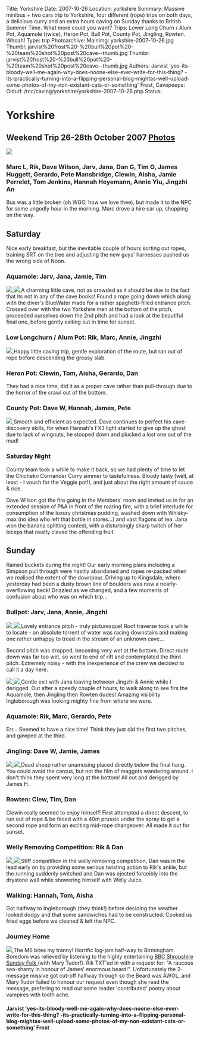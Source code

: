 Title: Yorkshire
Date: 2007-10-26
Location: yorkshire
Summary: Massive minibus + two cars trip to Yorkshire, four different (rope) trips on both days, a delicious curry and an extra hours caving on Sunday thanks to British Summer Time. What more could you want?
Trips: Lower Long Churn / Alum Pot, Aquamole (twice), Heron Pot, Bull Pot, County Pot, Jingling, Rowten. Whoah!
Type: trip
Photoarchive:
Mainimg: yorkshire-2007-10-26.jpg
Thumbl: jarvist%20frost%20-%20bull%20pot%20-%20team%20shot%20post%20cave--thumb.jpg
Thumbr: jarvist%20frost%20-%20bull%20pot%20-%20team%20shot%20post%20cave--thumb.jpg
Authors: Jarvist 'yes-its-bloody-well-me-again-why-does-noone-else-ever-write-for-this-thing? -its-practically-turning-into-a-flipping-personal-blog-mightas-well-upload-some-photos-of-my-non-existant-cats-or-something' Frost, 
Cavepeeps:
Oldurl: /rcc/caving/yorkshire/yorkshire-2007-10-26.php
Status:

#  Yorkshire 

##  Weekend Trip 26-28th October 2007 [ Photos ](/caving/photo_archive/trips/2007-10-26%20-%20yorkshire/)

[ ![](yorkshire-2007-10-26.jpg) ](/caving/photo_archive/trips/2007-10-26%20-%20yorkshire/)

###  Marc L, Rik, Dave Wilson, Jarv, Jana, Dan G, Tim O, James Huggett, Gerardo, Pete Mansbridge, Clewin, Aisha, Jamie Perrelet, Tom Jenkins, Hannah Heyemann, Annie Yiu, Jingzhi An 

Bus was a little broken (oh WGO, how we love thee), but made it to the NPC for some ungodly hour in the morning. Marc drove a hire car up, shopping on the way. 

##  Saturday 

Nice early breakfast, but the inevitable couple of hours sorting out ropes, training SRT on the tree and adjusting the new guys' harnesses pushed us the wrong side of Noon. 

###  Aquamole: Jarv, Jana, Jamie, Tim 

[ ![](/caving/photo_archive/trips/2007-10-26%20-%20yorkshire/jarvist%20frost%20-%20aquamole%20-%20peer%20down%20entrance--thumb.jpg) ](/caving/photo_archive/trips/2007-10-26%20-%20yorkshire/jarvist%20frost%20-%20aquamole%20-%20peer%20down%20entrance.html) [ ![](/caving/photo_archive/trips/2007-10-26%20-%20yorkshire/jarvist%20frost%20-%20tim%20descending%20last%20rebelay%20aquamole%20entrance%20pitch--thumb.jpg) ](/caving/photo_archive/trips/2007-10-26%20-%20yorkshire/jarvist%20frost%20-%20tim%20descending%20last%20rebelay%20aquamole%20entrance%20pitch.html) A charming little cave, not as crowded as it should be due to the fact that its not in any of the cave books! Found a rope going down which along with the diver's BlueWater made for a rather spaghetti-filled entrance pitch. Crossed over with the two Yorkshire men at the bottom of the pitch, proceeded ourselves down the 2nd pitch and had a look at the beautiful final one, before gently exiting out in time for sunset. 

###  Low Longchurn / Alum Pot: Rik, Marc, Annie, Jingzhi 

[ ![](/caving/photo_archive/trips/2007-10-26%20-%20yorkshire/jana%20carga%20-%20greenclose%20-%20big%20yellow%20bus--thumb.jpg) ](/caving/photo_archive/trips/2007-10-26%20-%20yorkshire/jana%20carga%20-%20greenclose%20-%20big%20yellow%20bus.html) Happy little caving trip, gentle exploration of the route, but ran out of rope before descending the greasy slab. 

###  Heron Pot: Clewin, Tom, Aisha, Gerardo, Dan 

They had a nice time, did it as a proper cave rather than pull-through due to the horror of the crawl out of the bottom. 

###  County Pot: Dave W, Hannah, James, Pete 

[ ![](/caving/photo_archive/trips/2007-10-26%20-%20yorkshire/jana%20carga%20-%20greenclose%20-%20trees%20and%20clouds--thumb.jpg) ](/caving/photo_archive/trips/2007-10-26%20-%20yorkshire/jana%20carga%20-%20greenclose%20-%20trees%20and%20clouds.html) Smooth and efficient as expected. Dave continues to perfect his cave-discovery skills, for when Hannah's FX3 light started to give up the ghost due to lack of wingnuts, he stooped down and plucked a lost one out of the mud! 

###  Saturday Night 

County team took a while to make it back, so we had plenty of time to let the Chichekn Corriander Curry simmer to tastefulness. Bloody tasty (well, at least - I vouch for the Veggie pot!), and just about the right amount of sauce &amp; rice. 

Dave Wilson got the fire going in the Members' room and invited us in for an extended session of P&amp;A in front of the roaring fire, with a brief interlude for consumption of the luxury christmas pudding, washed down with Whisky-max (no idea who left that bottle in stores...) and vast flagons of tea. Jana won the banana splitting contest, with a disturbingly sharp twitch of her biceps that neatly cleved the offending fruit. 

##  Sunday 

Rained buckets during the night! Our early morning plans including a Simpson pull through were hastily abandoned and ropes re-packed when we realised the extent of the downpour. Driving up to Kingsdale, where yesterday had been a dusty brown line of boulders was now a nearly-overflowing beck! Drizzled as we changed, and a few moments of confusion about who was on which trip... 

###  Bullpot: Jarv, Jana, Annie, Jingzhi 

[ ![](/caving/photo_archive/trips/2007-10-26%20-%20yorkshire/jarvist%20frost%20-%20bull%20pot%20-%20entrance%20pitch%20descend--thumb.jpg) ](/caving/photo_archive/trips/2007-10-26%20-%20yorkshire/jarvist%20frost%20-%20bull%20pot%20-%20entrance%20pitch%20descend.html) [ ![](/caving/photo_archive/trips/2007-10-26%20-%20yorkshire/jarvist%20frost%20-%20bull%20pot%20-%20jingzhi%20ascending%202nd%20pitch%20long%20exposure--thumb.jpg) ](/caving/photo_archive/trips/2007-10-26%20-%20yorkshire/jarvist%20frost%20-%20bull%20pot%20-%20jingzhi%20ascending%202nd%20pitch%20long%20exposure.html) Lovely entrance pitch - truly picturesque! Roof traverse took a while to locate - an absolute torrent of water was racing downstairs and making one rather unhappy to tread in the stream of an unknown cave... 

Second pitch was dropped, becoming very wet at the bottom. Direct route down was far too wet, so went to end of rift and contemplated the third pitch. Extremely noisy - with the inexperience of the crew we decided to call it a day here. 

[ ![](/caving/photo_archive/trips/2007-10-26%20-%20yorkshire/jarvist%20frost%20-%20bull%20pot%20-%20jana%20gazing%20up%202nd%20pitch--thumb.jpg) ](/caving/photo_archive/trips/2007-10-26%20-%20yorkshire/jarvist%20frost%20-%20bull%20pot%20-%20jana%20gazing%20up%202nd%20pitch.html) [ ![](/caving/photo_archive/trips/2007-10-26%20-%20yorkshire/jarvist%20frost%20-%20bull%20pot%20-%20entrance%20pitch%20peer--thumb.jpg) ](/caving/photo_archive/trips/2007-10-26%20-%20yorkshire/jarvist%20frost%20-%20bull%20pot%20-%20entrance%20pitch%20peer.html) Gentle exit with Jana leaving between Jingzhi &amp; Annie while I derigged. Out after a speedy couple of hours, to walk along to see firs the Aquamole, then Jingling then Rowten dudes! Amazing visibility Ingleborough was looking mighty fine from where we were. 

###  Aquamole: Rik, Marc, Gerardo, Pete 

Err... Seemed to have a nice time! Think they just did the first two pitches, and gawped at the third. 

###  Jingling: Dave W, Jamie, James 

[ ![](/caving/photo_archive/trips/2007-10-26%20-%20yorkshire/jarvist%20frost%20-%20bull%20pot%20-%20team%20shot%20post%20cave--thumb.jpg) ](/caving/photo_archive/trips/2007-10-26%20-%20yorkshire/jarvist%20frost%20-%20bull%20pot%20-%20team%20shot%20post%20cave.html) [ ![](/caving/photo_archive/trips/2007-10-26%20-%20yorkshire/jarvist%20frost%20-%20jingling%20-%20james%20derig--thumb.jpg) ](/caving/photo_archive/trips/2007-10-26%20-%20yorkshire/jarvist%20frost%20-%20jingling%20-%20james%20derig.html) Dead sheep rather unamusing placed directly below the final hang. You could avoid the carcus, but not the film of maggots wandering around. I don't think they spent very long at the bottom! All out and derigged by James H. 

###  Rowten: Clew, Tim, Dan 

Clewin really seemed to enjoy himself! First attempted a direct descent, to run out of rope &amp; be faced with a 40m prussic under the spray to get a second rope and form an exciting mid-rope changeover. All made it out for sunset. 

###  Welly Removing Competition: Rik &amp; Dan 

[ ![](/caving/photo_archive/trips/2007-10-26%20-%20yorkshire/jarvist%20frost%20-%20kingsdale%20-%20dan%20covered%20with%20riks%20welly%20juices--thumb.jpg) ](/caving/photo_archive/trips/2007-10-26%20-%20yorkshire/jarvist%20frost%20-%20kingsdale%20-%20dan%20covered%20with%20riks%20welly%20juices.html) [ ![](/caving/photo_archive/trips/2007-10-26%20-%20yorkshire/jarvist%20frost%20-%20kingsdale%20-%20dan%20removing%20riks%20welly--thumb.jpg) ](/caving/photo_archive/trips/2007-10-26%20-%20yorkshire/jarvist%20frost%20-%20kingsdale%20-%20dan%20removing%20riks%20welly.html) Stiff competition in the welly removing competition, Dan was in the lead early on by providing some serious twisting action to Rik's ankle, but the running suddenly switched and Dan was ejected forceibly into the drystone wall while showering himself with Welly Juice. 

###  Walking: Hannah, Tom, Aisha 

Got halfway to Ingleborough (they think!) before deciding the weather looked dodgy and that some sandwiches had to be constructed. Cooked us fried eggs before we cleaned &amp; left the NPC. 

###  Journey Home 

[ ![](/caving/photo_archive/trips/2007-10-26%20-%20yorkshire/jarvist%20frost%20-%20m6%20tailback--thumb.jpg) ](/caving/photo_archive/trips/2007-10-26%20-%20yorkshire/jarvist%20frost%20-%20m6%20tailback.html) The M6 bites my tranny! Horrific log-jam half-way to Birmingham. Boredom was relieved by listening to the highly entertaining [ BBC Shropshire Sunday Folk ](http://www.bbc.co.uk/shropshire/music/folk/) (with Mary Tudor!). Rik TXT'ed in with a request for: "A raucous sea-shanty in honour of James' enormous beard!". Unfortunately the 2-message missive got cut-off halfway through so the Beard was AWOL, and Mary Tudor failed to honour our request even though she read the message, prefering to read out some reader 'contributed' poetry about vampires with tooth ache. 

####  Jarvist 'yes-its-bloody-well-me-again-why-does-noone-else-ever-write-for-this-thing? -its-practically-turning-into-a-flipping-personal-blog-mightas-well-upload-some-photos-of-my-non-existant-cats-or-something' Frost 
